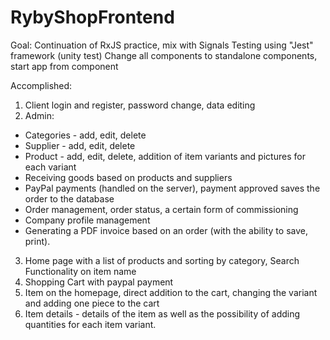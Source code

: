 # RybyShopFrontend
 Goal:
Continuation of RxJS practice, mix with Signals
Testing using "Jest" framework (unity test)
Change all components to standalone components, start app from component

 Accomplished:
1. Client login and register, password change, data editing
2. Admin: 
  - Categories - add, edit, delete
  - Supplier - add, edit, delete
  - Product - add, edit, delete, addition of item variants and pictures for each variant
  - Receiving goods based on products and suppliers
  - PayPal payments (handled on the server), payment approved saves the order to the database
  - Order management, order status, a certain form of commissioning
  - Company profile management
  - Generating a PDF invoice based on an order (with the ability to save, print).


3. Home page with a list of products and sorting by category, Search Functionality on item name
4. Shopping Cart with paypal payment
5. Item on the homepage, direct addition to the cart, changing the variant and adding one piece to the cart
6. Item details - details of the item as well as the possibility of adding quantities for each item variant.
